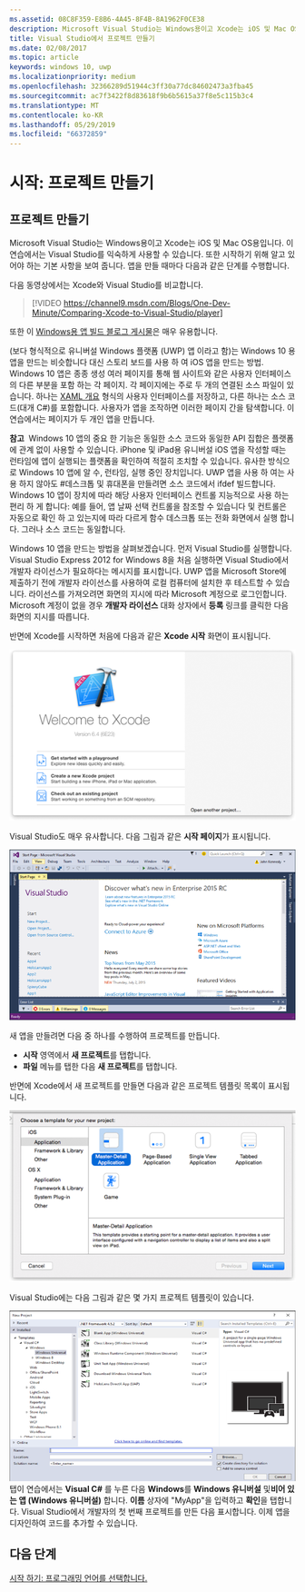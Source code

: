 ```yaml
---
ms.assetid: 08C8F359-E8B6-4A45-8F4B-8A1962F0CE38
description: Microsoft Visual Studio는 Windows용이고 Xcode는 iOS 및 Mac OS용입니다. 이 연습에서는 Visual Studio를 익숙하게 사용할 수 있습니다.
title: Visual Studio에서 프로젝트 만들기
ms.date: 02/08/2017
ms.topic: article
keywords: windows 10, uwp
ms.localizationpriority: medium
ms.openlocfilehash: 32366289d51944c3ff30a77dc84602473a3fba45
ms.sourcegitcommit: ac7f3422f8d83618f9b6b5615a37f8e5c115b3c4
ms.translationtype: MT
ms.contentlocale: ko-KR
ms.lasthandoff: 05/29/2019
ms.locfileid: "66372859"
---
```

# <a name="getting-started-creating-a-project"></a>시작: 프로젝트 만들기

## <a name="creating-a-project"></a>프로젝트 만들기

Microsoft Visual Studio는 Windows용이고 Xcode는 iOS 및 Mac OS용입니다. 이 연습에서는 Visual Studio를 익숙하게 사용할 수 있습니다. 또한 시작하기 위해 알고 있어야 하는 기본 사항을 보여 줍니다. 앱을 만들 때마다 다음과 같은 단계를 수행합니다.

다음 동영상에서는 Xcode와 Visual Studio를 비교합니다.

> [!VIDEO https://channel9.msdn.com/Blogs/One-Dev-Minute/Comparing-Xcode-to-Visual-Studio/player]

또한 이 [Windows용 앱 빌드 블로그 게시물](https://blogs.windows.com/buildingapps/2016/01/27/visual-studio-walkthrough-for-ios-developers/)은 매우 유용합니다.

(보다 형식적으로 유니버설 Windows 플랫폼 (UWP) 앱 이라고 함)는 Windows 10 용 앱을 만드는 비슷합니다 대신 스토리 보드를 사용 하 여 iOS 앱을 만드는 방법. Windows 10 앱은 종종 생성 여러 페이지를 통해 웹 사이트와 같은 사용자 인터페이스의 다른 부분을 포함 하는 각 페이지. 각 페이지에는 주로 두 개의 연결된 소스 파일이 있습니다. 하나는 [XAML 개요](https://docs.microsoft.com/windows/uwp/xaml-platform/xaml-overview) 형식의 사용자 인터페이스를 저장하고, 다른 하나는 소스 코드(대개 C#)를 포함합니다. 사용자가 앱을 조작하면 이러한 페이지 간을 탐색합니다. 이 연습에서는 페이지가 두 개인 앱을 만듭니다.

**참고**  Windows 10 앱의 중요 한 기능은 동일한 소스 코드와 동일한 API 집합은 플랫폼에 관계 없이 사용할 수 있습니다. iPhone 및 iPad용 유니버설 iOS 앱을 작성할 때는 런타임에 앱이 실행되는 플랫폼을 확인하여 적절히 조치할 수 있습니다. 유사한 방식으로 Windows 10 앱에 알 수, 런타임, 실행 중인 장치입니다. UWP 앱을 사용 하 여는 사용 하지 않아도 \#데스크톱 및 휴대폰을 만들려면 소스 코드에서 ifdef 빌드합니다. Windows 10 앱이 장치에 따라 해당 사용자 인터페이스 컨트롤 지능적으로 사용 하는 편리 하 게 합니다: 예를 들어, 앱 날짜 선택 컨트롤을 참조할 수 있습니다 및 컨트롤은 자동으로 확인 하 고 있는지에 따라 다르게 함수 데스크톱 또는 전화 화면에서 실행 합니다. 그러나 소스 코드는 동일합니다.

Windows 10 앱을 만드는 방법을 살펴보겠습니다. 먼저 Visual Studio를 실행합니다. Visual Studio Express 2012 for Windows 8을 처음 실행하면 Visual Studio에서 개발자 라이선스가 필요하다는 메시지를 표시합니다. UWP 앱을 Microsoft Store에 제출하기 전에 개발자 라이선스를 사용하여 로컬 컴퓨터에 설치한 후 테스트할 수 있습니다. 라이선스를 가져오려면 화면의 지시에 따라 Microsoft 계정으로 로그인합니다. Microsoft 계정이 없을 경우 **개발자 라이선스** 대화 상자에서 **등록** 링크를 클릭한 다음 화면의 지시를 따릅니다.

반면에 Xcode를 시작하면 처음에 다음과 같은 **Xcode 시작** 화면이 표시됩니다.

![Xcode 시작 화면](images/ios-to-uwp/ios-to-uwp-xcode-welcome.png)

Visual Studio도 매우 유사합니다. 다음 그림과 같은 **시작 페이지**가 표시됩니다.

![Visual Studio 시작 화면](images/ios-to-uwp/ios-to-uwp-vs-welcome.png)

새 앱을 만들려면 다음 중 하나를 수행하여 프로젝트를 만듭니다.

-   **시작** 영역에서 **새 프로젝트**를 탭합니다.
-   **파일** 메뉴를 탭한 다음 **새 프로젝트**를 탭합니다.

반면에 Xcode에서 새 프로젝트를 만들면 다음과 같은 프로젝트 템플릿 목록이 표시됩니다.

![Xcode 새 프로젝트 대화 상자](images/ios-to-uwp/ios-to-uwp-xcode-choose-template.png)

Visual Studio에는 다음 그림과 같은 몇 가지 프로젝트 템플릿이 있습니다.

![visual studio 새 프로젝트 대화 상자](images/ios-to-uwp/ios-to-uwp-vs-choose-template.png) 탭이 연습에서는 **Visual C#** 를 누른 다음 **Windows**를 **Windows 유니버설** 및**비어 있는 앱 (Windows 유니버설)** 합니다. **이름** 상자에 "MyApp"을 입력하고 **확인**을 탭합니다. Visual Studio에서 개발자의 첫 번째 프로젝트를 만든 다음 표시합니다. 이제 앱을 디자인하여 코드를 추가할 수 있습니다.

## <a name="next-step"></a>다음 단계

[시작 하기: 프로그래밍 언어를 선택합니다.](getting-started-choosing-a-programming-language.md)
